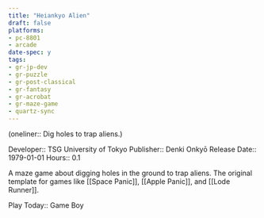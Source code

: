 ```yaml
---
title: "Heiankyo Alien"
draft: false
platforms:
- pc-8801
- arcade
date-spec: y
tags:
- gr-jp-dev
- gr-puzzle 
- gr-post-classical
- gr-fantasy
- gr-acrobat 
- gr-maze-game 
- quartz-sync
---
```


(oneliner:: Dig holes to trap aliens.)

Developer:: TSG University of Tokyo
Publisher:: Denki Onkyō
Release Date:: 1979-01-01
Hours:: 0.1

A maze game about digging holes in the ground to trap aliens. The original template for games like [[Space Panic]], [[Apple Panic]], and [[Lode Runner]].

Play Today:: Game Boy